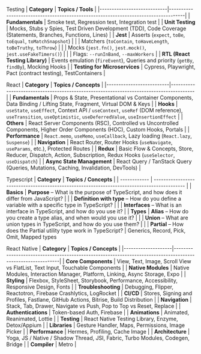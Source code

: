 Testing
| **Category**                | **Topics / Tools**                                                                 |
|----------------------------|------------------------------------------------------------------------------------|
| **Fundamentals**           | Smoke test, Regression test, Integration test                                     |
| **Unit Testing**           | Mocks, Stubs y Spies, Test Driven Development (TDD), Code Coverage (Statements, Branches, Functions, Lines) |
| **Jest**                   | Asserts (`expect`, `toBe`, `toEqual`, `toMatchSnapshot`)                          |
|                            | Matchers (`toContain`, `toHaveLength`, `toBeTruthy`, `toThrow`)                   |
|                            | Mocks (`jest.fn()`, `jest.mock()`, `jest.useFakeTimers()`)                        |
|                            | Flags: `--runInBand`, `--maxWorkers`                                              |
| **RTL (React Testing Library)** | Events emulation (`fireEvent`), Queries and priority (`getBy`, `findBy`), Mocking Hooks |
| **Testing for Microservices** | Cypress, Playwright, Pact (contract testing), TestContainers                     |


React
| **Category**             | **Topics / Concepts**                                                                 |
|--------------------------|----------------------------------------------------------------------------------------|
| **Fundamentals**         | Props & State, Presentational vs Container Components, Data Binding / Lifting State, Fragment, Virtual DOM & Keys |
| **Hooks**                | `useState`, `useEffect`, Context API / `useContext`, `useRef` (DOM reference), `useTransition`, `useOptimistic`, `useDeferredValue`, `useInsertionEffect` |
| **Others**               | React Server Components (RSC), Controlled vs Uncontrolled Components, Higher Order Components (HOC), Custom Hooks, Portals |
| **Performance**          | `React.memo`, `useMemo`, `useCallback`, Lazy loading (`React.lazy`, `Suspense`)       |
| **Navigation**           | React Router, Router Hooks (`useNavigate`, `useParams`, etc.), Protected Routes      |
| **Redux**                | Basic Flow & Concepts, Store, Reducer, Dispatch, Action, Subscription, Redux Hooks (`useSelector`, `useDispatch`) |
| **Async State Management** | React Query / TanStack Query (Queries, Mutations, Caching, Invalidation, DevTools)     |

Typescript
| **Category** | **Topics / Concepts**                                                                       |
| ------------ | ------------------------------------------------------------------------------------------- |
| **Basics**   | **Purpose** – What is the purpose of TypeScript, and how does it differ from JavaScript?    |
|              | **Definition with type** – How do you define a variable with a specific type in TypeScript? |
|              | **Interfaces** – What is an interface in TypeScript, and how do you use it?                 |
| **Types**    | **Alias** – How do you create a type alias, and when would you use it?                      |
|              | **Union** – What are union types in TypeScript, and how do you use them?                    |
|              | **Partial** – How does the Partial utility type work in TypeScript?                         |
Generics, Record, Pick, Omit, Mapped types


React Native
| **Category**       | **Topics / Concepts**                                                                                      |
|--------------------|------------------------------------------------------------------------------------------------------------|
| **Core Components** | View, Text, Image, Scroll View vs FlatList, Text Input, Touchable Components                                |
| **Native Modules**  | Native Modules, Interaction Manager, Platform, Linking, Async Storage, Expo                                 |
| **Styling**         | Flexbox, StyleSheet, Storybook, Performance, Accessibility, Responsive Design, Fonts                        |
| **Troubleshooting** | Debugging, Flipper, Reactotron, Firebase Crashlytics, LogRocket                                            |
| **CI/CD**           | Stores, Signing and Profiles, Fastlane, GitHub Actions, Bitrise, Build Distribution                         |
| **Navigation**      | Stack, Tab, Drawer, Navigate vs Push, Pop to Top vs Reset, Replace                                         |
| **Authentications** | Token-based Auth, Firebase                                                                                  |
| **Animations**      | Animated, Reanimated, Lottie                                                                               |
| **Testing**         | React Native Testing Library, Enzyme, Detox/Appium                                                         |
| **Libraries**       | Gesture Handler, Maps, Permissions, Image Picker                                                           |
| **Performance**     | Hermes, Profiling, Cache Image                                                                              |
| **Architecture**    | Yoga, JS / Native / Shadow Thread, JSI, Fabric, Turbo Modules, Codegen, Bridge                              |
| **Compiler**        | Metro                                                                                                      |
